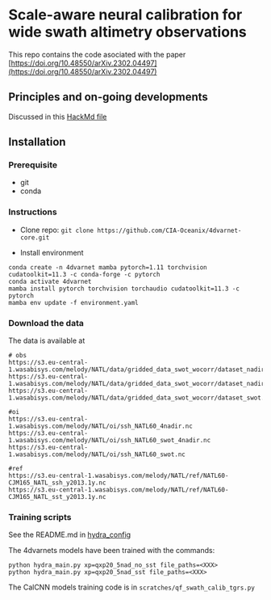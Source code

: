 # Scale-aware neural calibration for wide swath altimetry observations
This repo contains the code asociated with the paper [https://doi.org/10.48550/arXiv.2302.04497](https://doi.org/10.48550/arXiv.2302.04497)

## Principles and on-going developments
Discussed in this [HackMd file](https://hackmd.io/@maxbeauchamp/ryVfI3rdu)

## Installation
### Prerequisite
- git
- conda

### Instructions
- Clone repo:
`git clone https://github.com/CIA-Oceanix/4dvarnet-core.git`

- Install environment
```
conda create -n 4dvarnet mamba pytorch=1.11 torchvision cudatoolkit=11.3 -c conda-forge -c pytorch
conda activate 4dvarnet
mamba install pytorch torchvision torchaudio cudatoolkit=11.3 -c pytorch
mamba env update -f environment.yaml
```

### Download the data
The data is available at
```
# obs
https://s3.eu-central-1.wasabisys.com/melody/NATL/data/gridded_data_swot_wocorr/dataset_nadir_0d_swot.nc
https://s3.eu-central-1.wasabisys.com/melody/NATL/data/gridded_data_swot_wocorr/dataset_nadir_0d.nc
https://s3.eu-central-1.wasabisys.com/melody/NATL/data/gridded_data_swot_wocorr/dataset_swot.nc

#oi
https://s3.eu-central-1.wasabisys.com/melody/NATL/oi/ssh_NATL60_4nadir.nc
https://s3.eu-central-1.wasabisys.com/melody/NATL/oi/ssh_NATL60_swot_4nadir.nc
https://s3.eu-central-1.wasabisys.com/melody/NATL/oi/ssh_NATL60_swot.nc

#ref
https://s3.eu-central-1.wasabisys.com/melody/NATL/ref/NATL60-CJM165_NATL_ssh_y2013.1y.nc
https://s3.eu-central-1.wasabisys.com/melody/NATL/ref/NATL60-CJM165_NATL_sst_y2013.1y.nc
```


### Training scripts
See the README.md in [hydra\_config](https://github.com/CIA-Oceanix/4dvarnet-core/tree/main/hydra_config)

The 4dvarnets models have been trained with the commands:

```
python hydra_main.py xp=qxp20_5nad_no_sst file_paths=<XXX>
python hydra_main.py xp=qxp20_5nad_sst file_paths=<XXX>
```

The CalCNN models training code is in `scratches/qf_swath_calib_tgrs.py`
